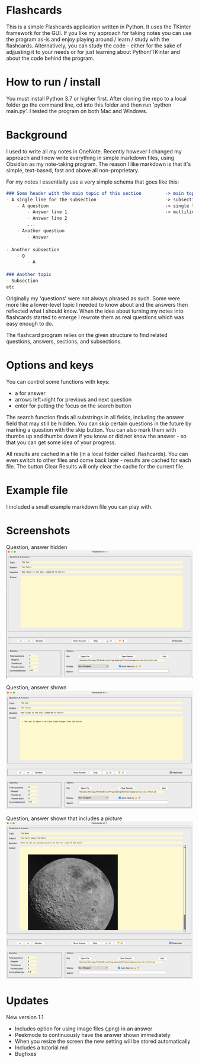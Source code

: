 
# Flashcards

This is a simple Flashcards application written in Python. It uses the TKinter framework for the GUI. If you like my approach for taking notes you can use the program as-is and enjoy playing around / learn / study with the flashcards. Alternatively, you can study the code - either for the sake of adjjusting it to your needs or for just learning about Python/TKinter and about the code behind the program.

# How to run / install

You must install Python 3.7 or higher first. After cloning the repo to a local folder go the command line, cd into this folder and then run 'python main.py'. I tested the program on both Mac and Windows.


# Background

I used to write all my notes in OneNote. Recently however I changed my approach and I now write everything in simple markdown files, using Obsidian as my note-taking program. The reason I like markdown is that it's simple, text-based, fast and above all non-proprietary. 

For my notes I essentially use a very simple schema that goes like this:

```md
### Some header with the main topic of this section			-> main topic with triple hash sign
- A single line for the subsection							-> subsection is optional
	- A question											-> single line question
		- Answer line 1										-> multiline answer (can be one or more)
		- Answer line 2
		...
	- Another question
		- Answer

- Another subsection
	- Q
		- A

### Another topic
- Subsection
etc

```
Originally my 'questions' were not always phrased as such. Some were more like a lower-level topic I needed to know about and the answers then reflected what I should know. When the idea about turning my notes into flashcards started to emerge I rewrote them as real questions which was easy enough to do.

The flashcard program relies on the given structure to find related questions, answers, sections, and subsections.

# Options and keys

You can control some functions with keys:
- a for answer
- arrows left+right for previous and next question
- enter for putting the focus on the search button

The search function finds all substrings in all fields, including the answer field that may still be hidden. You can skip certain questions in the future by marking a question with the skip button. You can also mark them with thumbs up and thumbs down if you know or did not know the answer - so that you can get some idea of your progress.

All results are cached in a file (in a local folder called .flashcards). You can even switch to other files and come back later - results are cached for each file. The button Clear Results will only clear the cache for the current file.

# Example file
I included a small example markdown file you can play with.

# Screenshots

Question, answer hidden 
![Screenshot1](./ScreenShot1.png?raw=true "Answer is hidden")

Question, answer shown
![Screenshot2](./ScreenShot2.png?raw=true "Answer shown")

Question, answer shown that includes a picture
![Screenshot3](./ScreenShot3.png?raw=true "Answer containing an image")

# Updates
 
 New version 1.1
 - Includes option for using image files (.png) in an answer
 - Peekmode to continuously have the answer shown immediately
 - When you resize the screen the new setting will be stored automatically
 - Includes a tutorial.md
 - Bugfixes
